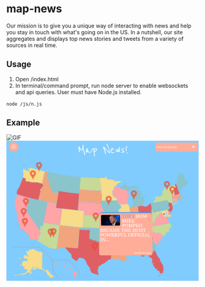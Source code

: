 # map-news
Our mission is to give you a unique way of interacting with news and help you stay in touch with what's going on in the US. In a nutshell, our site aggregates and displays top news stories and tweets from a variety of sources in real time.
## Usage
1. Open /index.html
2. In terminal/command prompt, run node server to enable websockets and api queries. User must have Node.js installed.
```
node /js/n.js
```
## Example
![GIF](images/p2.gif)
![Screencap of main application](images/p1.PNG)
